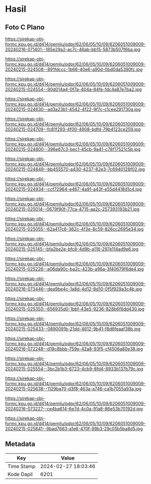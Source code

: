 # Hasil

## Foto C Plano

https://sirekap-obj-formc.kpu.go.id/d414/pemilu/pdpr/62/06/05/10/09/6206051009009-20240216-071401--185e29a2-ac7c-46ab-bb15-5873b507f6ba.jpg

https://sirekap-obj-formc.kpu.go.id/d414/pemilu/pdpr/62/06/05/10/09/6206051009009-20240215-024508--891fdccc-1b66-40e6-a90d-0bd0da5390fc.jpg

https://sirekap-obj-formc.kpu.go.id/d414/pemilu/pdpr/62/06/05/10/09/6206051009009-20240215-024554--90d014a4-0f7a-404a-84fe-fdc4a87e7ba2.jpg

https://sirekap-obj-formc.kpu.go.id/d414/pemilu/pdpr/62/06/05/10/09/6206051009009-20240215-024630--ad3a23b1-4542-4f22-9f7c-c1cee291730a.jpg

https://sirekap-obj-formc.kpu.go.id/d414/pemilu/pdpr/62/06/05/10/09/6206051009009-20240215-024709--fc81f293-4f00-4908-bdfd-79b4123ce259.jpg

https://sirekap-obj-formc.kpu.go.id/d414/pemilu/pdpr/62/06/05/10/09/6206051009009-20240215-024800--396e67c3-bec1-45cb-9a41-c78f17521c5b.jpg

https://sirekap-obj-formc.kpu.go.id/d414/pemilu/pdpr/62/06/05/10/09/6206051009009-20240215-024849--bb455570-a430-4237-82e3-7c6940128f02.jpg

https://sirekap-obj-formc.kpu.go.id/d414/pemilu/pdpr/62/06/05/10/09/6206051009009-20240215-024934--ccf72964-e467-4a91-a43f-e55d4418d1c4.jpg

https://sirekap-obj-formc.kpu.go.id/d414/pemilu/pdpr/62/06/05/10/09/6206051009009-20240215-025014--0679f90f-77ca-4715-aa2c-257393193b21.jpg

https://sirekap-obj-formc.kpu.go.id/d414/pemilu/pdpr/62/06/05/10/09/6206051009009-20240215-025055--62a417c6-362c-4f3e-8c59-826cc2695e34.jpg

https://sirekap-obj-formc.kpu.go.id/d414/pemilu/pdpr/62/06/05/10/09/6206051009009-20240215-025145--bfa2be2e-bfc8-4d9b-a116-297e114ad9e6.jpg

https://sirekap-obj-formc.kpu.go.id/d414/pemilu/pdpr/62/06/05/10/09/6206051009009-20240215-025226--a06da90c-ba2c-423b-a96a-3f40679f6de4.jpg

https://sirekap-obj-formc.kpu.go.id/d414/pemilu/pdpr/62/06/05/10/09/6206051009009-20240216-073446--dea9be4c-1a8d-4d12-8d10-0f5f929a3c4b.jpg

https://sirekap-obj-formc.kpu.go.id/d414/pemilu/pdpr/62/06/05/10/09/6206051009009-20240215-025350--656935d0-1bbf-43e5-9236-828b6f6dd430.jpg

https://sirekap-obj-formc.kpu.go.id/d414/pemilu/pdpr/62/06/05/10/09/6206051009009-20240215-025433--0890091b-21dd-4612-9b41-f8d6feaaf38b.jpg

https://sirekap-obj-formc.kpu.go.id/d414/pemilu/pdpr/62/06/05/10/09/6206051009009-20240216-072248--d19c8bbb-759e-42a8-93f5-cf4506a80e38.jpg

https://sirekap-obj-formc.kpu.go.id/d414/pemilu/pdpr/62/06/05/10/09/6206051009009-20240215-025554--3bc2b1b3-6723-4cb9-8fd4-8933b137b79c.jpg

https://sirekap-obj-formc.kpu.go.id/d414/pemilu/pdpr/62/06/05/10/09/6206051009009-20240215-025638--1129ba70-d3f8-463a-a746-ca1b7055a93a.jpg

https://sirekap-obj-formc.kpu.go.id/d414/pemilu/pdpr/62/06/05/10/09/6206051009009-20240216-073227--ce4ba614-6e7d-4c0a-91a8-86e53b70192d.jpg

https://sirekap-obj-formc.kpu.go.id/d414/pemilu/pdpr/62/06/05/10/09/6206051009009-20240215-025841--9bad7663-a1e6-470f-99b3-29c05b5ba8d5.jpg


## Metadata

| Key        | Value               |
| ---------- | ------------------- |
| Time Stamp | 2024-02-27 18:03:46 |
| Kode Dapil | 6201                |



